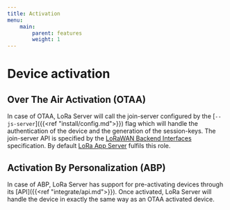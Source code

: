 ```yaml
---
title: Activation
menu:
    main:
        parent: features
        weight: 1
---
```


# Device activation

## Over The Air Activation (OTAA)

In case of OTAA, LoRa Server will call the join-server configured
by the [`--js-server`]({{<ref "install/config.md">}}) flag which will
handle the authentication of the device and the generation of the session-keys.
The join-server API is specified by the [LoRaWAN Backend Interfaces](https://www.lora-alliance.org/lorawan-for-developers)
specification. By default [LoRa App Server](https://docs.loraserver.io/lora-app-server/)
fulfils this role.

## Activation By Personalization (ABP)

In case of ABP, LoRa Server has support for pre-activating devices through its
[API]({{<ref "integrate/api.md">}}). Once activated, LoRa Server will handle the
device in exactly the same way as an OTAA activated device.
